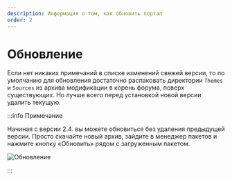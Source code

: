 ```yaml
---
description: Информация о том, как обновить портал
order: 2
---
```


# Обновление

Если нет никаких примечаний в списке изменений свежей версии, то по умолчанию для обновления достаточно распаковать директории `Themes` и `Sources` из архива модификации в корень форума, поверх существующих. Но лучше всего перед установкой новой версии удалить текущую.

:::info Примечание

Начиная с версии 2.4. вы можете обновиться без удаления предыдущей версии. Просто скачайте новый архив, зайдите в менеджер пакетов и нажмите кнопку «Обновить» рядом с загруженным пакетом.

![Обновление](upgrade.png)

:::

